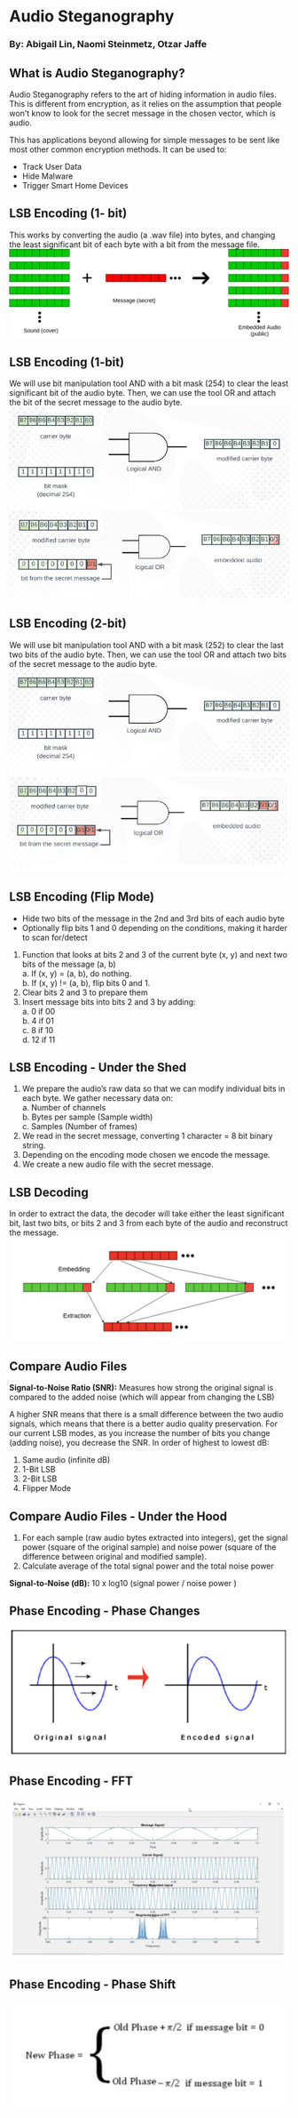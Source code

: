 # Audio Steganography

### By: Abigail Lin, Naomi Steinmetz, Otzar Jaffe


## What is Audio Steganography?

Audio Steganography refers to the art of hiding information in audio files. This is different
from encryption, as it relies on the assumption that people won’t know to look for the secret
message in the chosen vector, which is audio.

This has applications beyond allowing for simple messages to be sent like most other
common encryption methods. It can be used to:

+ Track User Data
+ Hide Malware
+ Trigger Smart Home Devices

## LSB Encoding (1- bit)

This works by converting the audio (a .wav file) into bytes, and changing the least significant
bit of each byte with a bit from the message file.
 ![1-bit LSB Encoding](images/1bitlsb.png)

## LSB Encoding (1-bit)

We will use bit manipulation tool AND with a bit mask (254) to clear the least significant bit
of the audio byte. Then, we can use the tool OR and attach the bit of the secret message to
the audio byte.
![1-bit LSB Encoding Manipulation 1](images/image2.jpg)
![1-bit LSB Encoding Manipulation 2](images/image1.jpg)

## LSB Encoding (2-bit)

We will use bit manipulation tool AND with a bit mask (252) to clear the last two bits of the
audio byte. Then, we can use the tool OR and attach two bits of the secret message to the
audio byte.
![1-bit LSB Encoding Manipulation 1](images/image2.jpg)
![1-bit LSB Encoding Manipulation 2](images/2bitlsb.png)
## LSB Encoding (Flip Mode)

+ Hide two bits of the message in the 2nd and 3rd bits of each audio byte
+ Optionally flip bits 1 and 0 depending on the conditions, making it harder to scan for/detect

1. Function that looks at bits 2 and 3 of the current byte (x, y) and next two bits of the message (a,
    b) \
       a. If (x, y) = (a, b), do nothing. \
       b. If (x, y) != (a, b), flip bits 0 and 1. 
2. Clear bits 2 and 3 to prepare them
3. Insert message bits into bits 2 and 3 by adding: \
    a. 0 if 00 \
    b. 4 if 01 \
       c. 8 if 10 \
    d. 12 if 11


## LSB Encoding - Under the Shed

1. We prepare the audio’s raw data so that we can modify individual bits in each byte. We
    gather necessary data on: \
       a. Number of channels \
       b. Bytes per sample (Sample width) \
       c. Samples (Number of frames) 
2. We read in the secret message, converting 1 character = 8 bit binary string.
3. Depending on the encoding mode chosen we encode the message.
4. We create a new audio file with the secret message.


## LSB Decoding

In order to extract the data, the decoder will take either the least significant bit, last two bits,
or bits 2 and 3 from each byte of the audio and reconstruct the message.
![LSB Decoding](images/lsbdecode.png)

## Compare Audio Files

**Signal-to-Noise Ratio (SNR):** Measures how strong the original signal is compared to the
added noise (which will appear from changing the LSB)

A higher SNR means that there is a small difference between the two audio signals, which
means that there is a better audio quality preservation. For our current LSB modes, as you
increase the number of bits you change (adding noise), you decrease the SNR. In order of
highest to lowest dB:

1. Same audio (infinite dB)
2. 1-Bit LSB
3. 2-Bit LSB
4. Flipper Mode


## Compare Audio Files - Under the Hood

1. For each sample (raw audio bytes extracted into integers), get the signal power (square
    of the original sample) and noise power (square of the difference between original and
    modified sample).
2. Calculate average of the total signal power and the total noise power

**Signal-to-Noise (dB):** 10 x log10 (signal power / noise power )


## Phase Encoding - Phase Changes
![phase change - phase encoding](images/phasechange.png)

## Phase Encoding - FFT
![Fast Fourier Transform](images/fft.png)

## Phase Encoding - Phase Shift
![Phase Shifts From Message](images/shifts.png)
